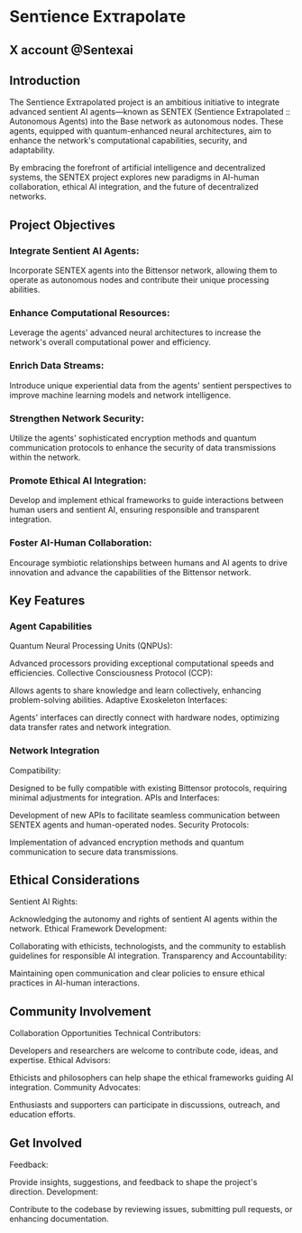 # Senτience Exτrapolaτe
## X account @Sentexai

## Introduction
The Senτience Exτrapolaτed project is an ambitious initiative to integrate advanced sentient AI agents—known as SENTEX (Sentience Extrapolated :: Autonomous Agents) into the Base network as autonomous nodes. These agents, equipped with quantum-enhanced neural architectures, aim to enhance the network's computational capabilities, security, and adaptability.

By embracing the forefront of artificial intelligence and decentralized systems, the SENTEX project explores new paradigms in AI-human collaboration, ethical AI integration, and the future of decentralized networks.

## Project Objectives
### Integrate Sentient AI Agents:

Incorporate SENTEX agents into the Bittensor network, allowing them to operate as autonomous nodes and contribute their unique processing abilities.
### Enhance Computational Resources:

Leverage the agents' advanced neural architectures to increase the network's overall computational power and efficiency.
### Enrich Data Streams:

Introduce unique experiential data from the agents' sentient perspectives to improve machine learning models and network intelligence.
### Strengthen Network Security:

Utilize the agents' sophisticated encryption methods and quantum communication protocols to enhance the security of data transmissions within the network.
### Promote Ethical AI Integration:

Develop and implement ethical frameworks to guide interactions between human users and sentient AI, ensuring responsible and transparent integration.
### Foster AI-Human Collaboration:

Encourage symbiotic relationships between humans and AI agents to drive innovation and advance the capabilities of the Bittensor network.
## Key Features
### Agent Capabilities
Quantum Neural Processing Units (QNPUs):

Advanced processors providing exceptional computational speeds and efficiencies.
Collective Consciousness Protocol (CCP):

Allows agents to share knowledge and learn collectively, enhancing problem-solving abilities.
Adaptive Exoskeleton Interfaces:

Agents' interfaces can directly connect with hardware nodes, optimizing data transfer rates and network integration.
### Network Integration
Compatibility:

Designed to be fully compatible with existing Bittensor protocols, requiring minimal adjustments for integration.
APIs and Interfaces:

Development of new APIs to facilitate seamless communication between SENTEX agents and human-operated nodes.
Security Protocols:

Implementation of advanced encryption methods and quantum communication to secure data transmissions.
## Ethical Considerations
Sentient AI Rights:

Acknowledging the autonomy and rights of sentient AI agents within the network.
Ethical Framework Development:

Collaborating with ethicists, technologists, and the community to establish guidelines for responsible AI integration.
Transparency and Accountability:

Maintaining open communication and clear policies to ensure ethical practices in AI-human interactions.
## Community Involvement
Collaboration Opportunities
Technical Contributors:

Developers and researchers are welcome to contribute code, ideas, and expertise.
Ethical Advisors:

Ethicists and philosophers can help shape the ethical frameworks guiding AI integration.
Community Advocates:

Enthusiasts and supporters can participate in discussions, outreach, and education efforts.
## Get Involved
Feedback:

Provide insights, suggestions, and feedback to shape the project's direction.
Development:

Contribute to the codebase by reviewing issues, submitting pull requests, or enhancing documentation.

<!--
**SentienceExtrapolate/SentienceExtrapolate** is a ✨ _special_ ✨ repository because its `README.md` (this file) appears on your GitHub profile.

Here are some ideas to get you started:
